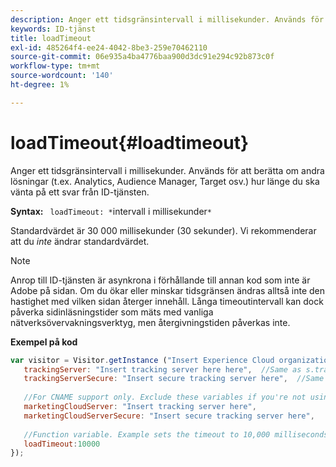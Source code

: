 ```yaml
---
description: Anger ett tidsgränsintervall i millisekunder. Används för att berätta om andra lösningar (t.ex. Analytics, Audience Manager, Target osv.) hur länge du ska vänta på ett svar från ID-tjänsten.
keywords: ID-tjänst
title: loadTimeout
exl-id: 485264f4-ee24-4042-8be3-259e70462110
source-git-commit: 06e935a4ba4776baa900d3dc91e294c92b873c0f
workflow-type: tm+mt
source-wordcount: '140'
ht-degree: 1%

---
```


# loadTimeout{#loadtimeout}

Anger ett tidsgränsintervall i millisekunder. Används för att berätta om andra lösningar (t.ex. Analytics, Audience Manager, Target osv.) hur länge du ska vänta på ett svar från ID-tjänsten.

**Syntax:** ` loadTimeout: *`intervall i millisekunder`*`

Standardvärdet är 30 000 millisekunder (30 sekunder). Vi rekommenderar att du *inte* ändrar standardvärdet.

>[!NOTE]
>
>Anrop till ID-tjänsten är asynkrona i förhållande till annan kod som inte är Adobe på sidan. Om du ökar eller minskar tidsgränsen ändras alltså inte den hastighet med vilken sidan återger innehåll. Långa timeoutintervall kan dock påverka sidinläsningstider som mäts med vanliga nätverksövervakningsverktyg, men återgivningstiden påverkas inte.

**Exempel på kod**

```js
var visitor = Visitor.getInstance ("Insert Experience Cloud organization ID here",{ 
   trackingServer: "Insert tracking server here here",  //Same as s.trackingServer 
   trackingServerSecure: "Insert secure tracking server here",  //Same as s.trackingServerSecure 
 
   //For CNAME support only. Exclude these variables if you're not using CNAME 
   marketingCloudServer: "Insert tracking server here", 
   marketingCloudServerSecure: "Insert secure tracking server here", 
 
   //Function variable. Example sets the timeout to 10,000 milliseconds (10 seconds). 
   loadTimeout:10000 
});
```
